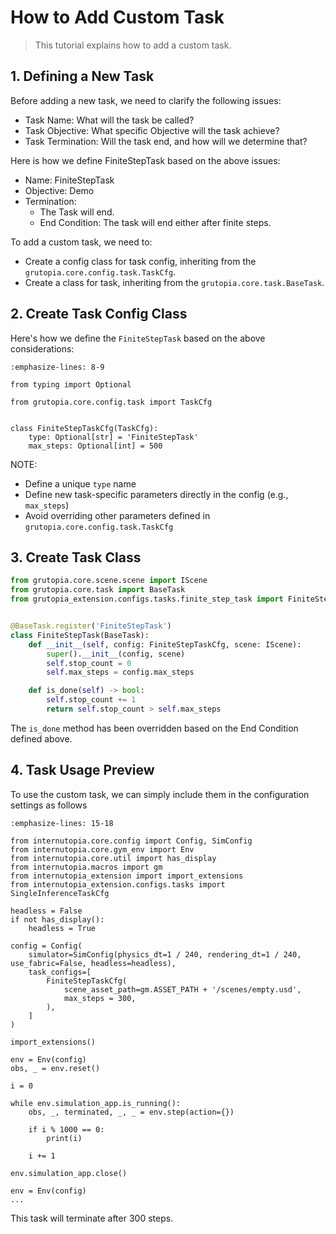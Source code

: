 # How to Add Custom Task

> This tutorial explains how to add a custom task.

## 1. Defining a New Task
Before adding a new task, we need to clarify the following issues:

- Task Name: What will the task be called?
- Task Objective: What specific Objective will the task achieve?
- Task Termination: Will the task end, and how will we determine that?


Here is how we define FiniteStepTask based on the above issues:
- Name: FiniteStepTask
- Objective: Demo
- Termination:
  - The Task will end.
  - End Condition: The task will end either after finite steps.


To add a custom task, we need to:
- Create a config class for task config, inheriting from the `grutopia.core.config.task.TaskCfg`.
- Create a class for task, inheriting from the `grutopia.core.task.BaseTask`.


## 2. Create Task Config Class

Here's how we define the `FiniteStepTask` based on the above considerations:

```{code-block} python
:emphasize-lines: 8-9

from typing import Optional

from grutopia.core.config.task import TaskCfg


class FiniteStepTaskCfg(TaskCfg):
    type: Optional[str] = 'FiniteStepTask'
    max_steps: Optional[int] = 500

```

NOTE:

- Define a unique `type` name
- Define new task-specific parameters directly in the config (e.g., `max_steps`)
- Avoid overriding other parameters defined in `grutopia.core.config.task.TaskCfg`


## 3. Create Task Class

```Python
from grutopia.core.scene.scene import IScene
from grutopia.core.task import BaseTask
from grutopia_extension.configs.tasks.finite_step_task import FiniteStepTaskCfg


@BaseTask.register('FiniteStepTask')
class FiniteStepTask(BaseTask):
    def __init__(self, config: FiniteStepTaskCfg, scene: IScene):
        super().__init__(config, scene)
        self.stop_count = 0
        self.max_steps = config.max_steps

    def is_done(self) -> bool:
        self.stop_count += 1
        return self.stop_count > self.max_steps
```

The `is_done` method has been overridden based on the End Condition defined above.


## 4. Task Usage Preview
To use the custom task, we can simply include them in the configuration settings as follows

```{code-block} python
:emphasize-lines: 15-18

from internutopia.core.config import Config, SimConfig
from internutopia.core.gym_env import Env
from internutopia.core.util import has_display
from internutopia.macros import gm
from internutopia_extension import import_extensions
from internutopia_extension.configs.tasks import SingleInferenceTaskCfg

headless = False
if not has_display():
    headless = True

config = Config(
    simulator=SimConfig(physics_dt=1 / 240, rendering_dt=1 / 240, use_fabric=False, headless=headless),
    task_configs=[
        FiniteStepTaskCfg(
            scene_asset_path=gm.ASSET_PATH + '/scenes/empty.usd',
            max_steps = 300,
        ),
    ]
)

import_extensions()

env = Env(config)
obs, _ = env.reset()

i = 0

while env.simulation_app.is_running():
    obs, _, terminated, _, _ = env.step(action={})

    if i % 1000 == 0:
        print(i)

    i += 1

env.simulation_app.close()

env = Env(config)
...
```

This task will terminate after 300 steps.
